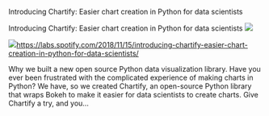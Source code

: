 Introducing Chartify: Easier chart creation in Python for data scientists

Introducing Chartify: Easier chart creation in Python for data scientists
![](../_resources/57429b3805f7cfae958e797adc109fc9.png)

![](../_resources/9f98c40e1ab99218b6c9f5e5180fe05a.png)https://labs.spotify.com/2018/11/15/introducing-chartify-easier-chart-creation-in-python-for-data-scientists/

Why we built a new open source Python data visualization library. Have you ever been frustrated with the complicated experience of making charts in Python? We have, so we created Chartify, an open-source Python library that wraps Bokeh to make it easier for data scientists to create charts. Give Chartify a try, and you…